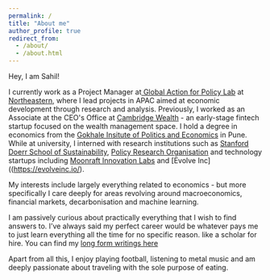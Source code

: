 ```yaml
---
permalink: /
title: "About me"
author_profile: true
redirect_from: 
  - /about/
  - /about.html
---
```


Hey, I am Sahil!

I currently work as a Project Manager at[ Global Action for Policy Lab](https://cssh.northeastern.edu/gap/) at [Northeastern](https://www.northeastern.edu/), where I lead projects in APAC aimed at economic development through research and analysis. Previously, I worked as an Associate at the CEO's Office at [Cambridge Wealth](https://www.cambridgewealth.in/) - an early-stage fintech startup focused on the wealth management space. I hold a degree in economics from the [Gokhale Insitute of Politics and Economics](https://gipe.ac.in/) in Pune. While at university, I interned with research institutions such as [Stanford Doerr School of Sustainability](https://sustainability.stanford.edu/), [Policy Research Organisation](https://www.policyresearch.in/) and technology startups including [Moonraft Innovation Labs](https://moonraft.com/) and [Evolve Inc]((https://evolveinc.io/).

My interests include largely everything related to economics - but more specifically I care deeply for areas revolving around macroeconomics, financial markets, decarbonisation and machine learning. 

I am passively curious about practically everything that I wish to find answers to. I’ve always said my perfect career would be whatever pays me to just learn everything all the time for no specific reason. like a scholar for hire. You can find my [long form writings here](https://sahilpawar.substack.com/)

Apart from all this, I enjoy playing football, listening to metal music and am deeply passionate about traveling with the sole purpose of eating.
